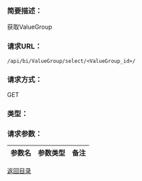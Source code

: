 ### **简要描述：**

获取ValueGroup

### **请求URL：**

`/api/bi/ValueGroup/select/<ValueGroup_id>/`

### **请求方式：**

GET

### **类型：**

### **请求参数：**

|参数名|参数类型|备注|
|:--|:--|:--|

[返回目录](../base.md)